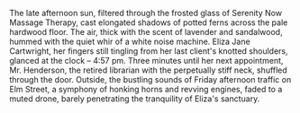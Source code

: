 The late afternoon sun, filtered through the frosted glass of Serenity Now Massage Therapy, cast elongated shadows of potted ferns across the pale hardwood floor.  The air, thick with the scent of lavender and sandalwood, hummed with the quiet whir of a white noise machine. Eliza Jane Cartwright, her fingers still tingling from her last client's knotted shoulders, glanced at the clock – 4:57 pm. Three minutes until her next appointment, Mr. Henderson, the retired librarian with the perpetually stiff neck, shuffled through the door.  Outside, the bustling sounds of Friday afternoon traffic on Elm Street, a symphony of honking horns and revving engines, faded to a muted drone, barely penetrating the tranquility of Eliza's sanctuary.
